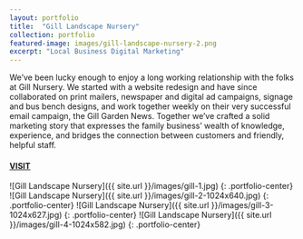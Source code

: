 ```yaml
---
layout: portfolio
title:  "Gill Landscape Nursery"
collection: portfolio
featured-image: images/gill-landscape-nursery-2.png
excerpt: "Local Business Digital Marketing"
---
```


We’ve been lucky enough to enjoy a long working relationship with the folks at Gill Nursery. We started with a website redesign and have since collaborated on print mailers, newspaper and digital ad campaigns, signage and bus bench designs, and work together weekly on their very successful email campaign, the Gill Garden News. Together we’ve crafted a solid marketing story that expresses the family business’ wealth of knowledge, experience, and bridges the connection between customers and friendly, helpful staff.

#### [VISIT](https://www.gillnursery.com)

![Gill Landscape Nursery]({{ site.url }}/images/gill-1.jpg)
{: .portfolio-center}
![Gill Landscape Nursery]({{ site.url }}/images/gill-2-1024x640.jpg)
{: .portfolio-center}
![Gill Landscape Nursery]({{ site.url }}/images/gill-3-1024x627.jpg)
{: .portfolio-center}
![Gill Landscape Nursery]({{ site.url }}/images/gill-4-1024x582.jpg)
{: .portfolio-center}
